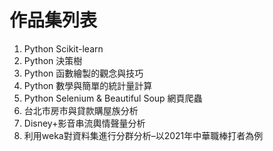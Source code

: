 # 作品集列表
1. Python Scikit-learn
2. Python 決策樹
3. Python 函數繪製的觀念與技巧
4. Python 數學與簡單的統計量計算
5. Python Selenium & Beautiful Soup 網頁爬蟲
6. 台北市房市與貸款購屋族分析
7. Disney+影音串流輿情聲量分析
8. 利用weka對資料集進行分群分析–以2021年中華職棒打者為例



